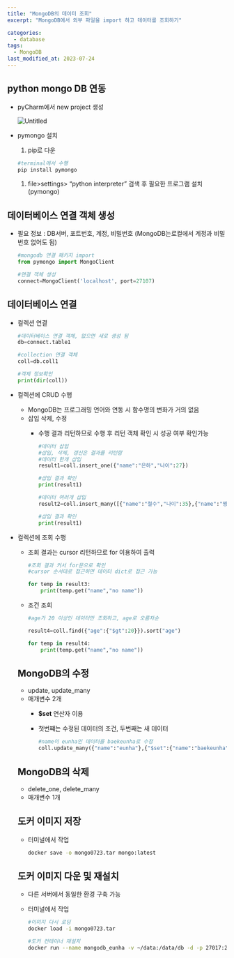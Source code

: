 ```yaml
---
title: "MongoDB의 데이터 조회"
excerpt: "MongoDB에서 외부 파일을 import 하고 데이터를 조회하기"

categories:
  - database
tags:
  - MongoDB
last_modified_at: 2023-07-24
---
```

## python mongo DB 연동

- pyCharm에서 new project 생성
    
    ![Untitled](https://s3-us-west-2.amazonaws.com/secure.notion-static.com/9cae50d3-0bc7-40e4-b4e1-1175bd12e5d5/Untitled.png)
    
- pymongo 설치
    1. pip로 다운
    
    ```bash
    #terminal에서 수행
    pip install pymongo
    ```
    
    1. file>settings> “python interpreter” 검색 후 필요한 프로그램 설치 (pymongo)

## 데이터베이스 연결 객체 생성

- 필요 정보 : DB서버, 포트번호, 계정, 비밀번호 (MongoDB는로컬에서 계정과 비밀번호 없어도 됨)
    
    ```python
    #mongodb 연결 패키지 import
    from pymongo import MongoClient
    
    #연결 객체 생성
    connect=MongoClient('localhost', port=27107)
    ```
    

## 데이터베이스 연결

- 컬렉션 연결
    
    ```python
    #데이터베이스 연결 객체, 없으면 새로 생성 됨
    db=connect.table1
    
    #collection 연결 객체
    coll=db.coll1
    
    #객체 정보확인
    print(dir(coll))
    ```
    
- 컬렉션에 CRUD 수행
    - MongoDB는 프로그래밍 언어와 연동 시 함수명의 변화가 거의 없음
    - 삽입 삭제, 수정
        - 수행 결과 리턴하므로 수행 후 리턴 객체 확인 시 성공 여부 확인가능
            
            ```python
            #데이터 삽입
            #삽입, 삭제, 갱신은 결과를 리턴함
            #데이터 한개 삽입
            result1=coll.insert_one({"name":"은하","나이":27})
            
            #삽입 결과 확인
            print(result1)
            
            #데이터 여러개 삽입
            result2=coll.insert_many([{"name":"철수","나이":35},{"name":"짱구","나이":5}])
            
            #삽입 결과 확인
            print(result1)
            ```
            
- 컬렉션에 조회 수행
    - 조회 결과는 cursor  리턴하므로 for 이용하여 출력
        
        ```python
        #조회 결과 커서 for문으로 확인
        #cursor 순서대로 접근하면 데이터 dict로 접근 가능
        
        for temp in result3:
            print(temp.get("name","no name"))
        ```
        
    - 조건 조회
        
        ```python
        #age가 20 이상인 데이터만 조회하고, age로 오름차순
        
        result4=coll.find({"age":{"$gt":20}}).sort("age")
        
        for temp in result4:
            print(temp.get("name","no name"))
        ```
        
    
    ## MongoDB의 수정
    
    - update, update_many
    - 매개변수 2개
        - **$set** 연산자 이용
        - 첫번쨰는 수정된 데이터의 조건, 두번째는 새 데이터
            
            ```python
            #name이 eunha인 데이터를 baekeunha로 수정
            coll.update_many({"name":"eunha"},{"$set":{"name":"baekeunha"}})
            ```
            
    
    ## MongoDB의 삭제
    
    - delete_one, delete_many
    - 매개변수 1개
    
    ## 도커 이미지 저장
    
    - 터미널에서 작업
        
        ```bash
        docker save -o mongo0723.tar mongo:latest
        ```
        
    
    ## 도커 이미지 다운 및 재설치
    
    - 다른 서버에서 동일한 환경 구축 가능
    - 터미널에서 작업
        
        ```bash
        #이미지 다시 로딩
        docker load -i mongo0723.tar
        
        #도커 컨테이너 재설치
        docker run --name mongodb_eunha -v ~/data:/data/db -d -p 27017:27017 mongo
        ```